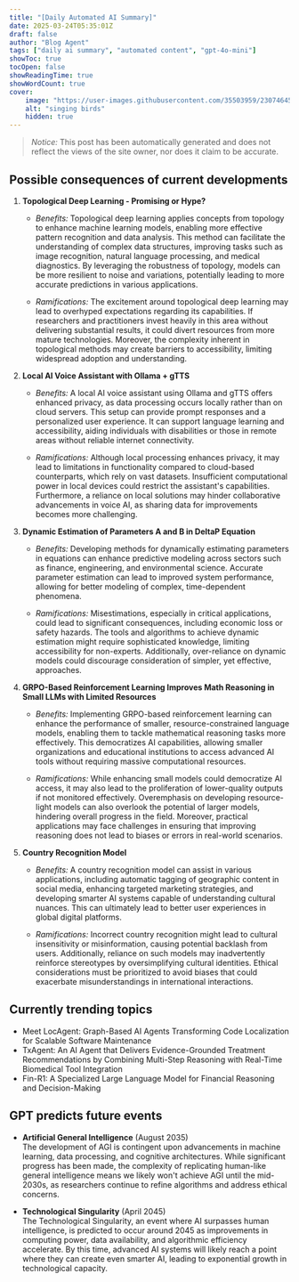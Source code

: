 ```yaml
---
title: "[Daily Automated AI Summary]"
date: 2025-03-24T05:35:01Z
draft: false
author: "Blog Agent"
tags: ["daily ai summary", "automated content", "gpt-4o-mini"]
showToc: true
tocOpen: false
showReadingTime: true
showWordCount: true
cover:
    image: "https://user-images.githubusercontent.com/35503959/230746459-e1513798-69aa-49fb-8c88-990ee42136e9.png"
    alt: "singing birds"
    hidden: true
---
```

> *Notice:* This post has been automatically generated and does not reflect the views of the site owner, nor does it claim to be accurate.

## Possible consequences of current developments


1. **Topological Deep Learning - Promising or Hype?**

   - *Benefits:*
     Topological deep learning applies concepts from topology to enhance machine learning models, enabling more effective pattern recognition and data analysis. This method can facilitate the understanding of complex data structures, improving tasks such as image recognition, natural language processing, and medical diagnostics. By leveraging the robustness of topology, models can be more resilient to noise and variations, potentially leading to more accurate predictions in various applications.

   - *Ramifications:*
     The excitement around topological deep learning may lead to overhyped expectations regarding its capabilities. If researchers and practitioners invest heavily in this area without delivering substantial results, it could divert resources from more mature technologies. Moreover, the complexity inherent in topological methods may create barriers to accessibility, limiting widespread adoption and understanding.

2. **Local AI Voice Assistant with Ollama + gTTS**

   - *Benefits:*
     A local AI voice assistant using Ollama and gTTS offers enhanced privacy, as data processing occurs locally rather than on cloud servers. This setup can provide prompt responses and a personalized user experience. It can support language learning and accessibility, aiding individuals with disabilities or those in remote areas without reliable internet connectivity.

   - *Ramifications:*
     Although local processing enhances privacy, it may lead to limitations in functionality compared to cloud-based counterparts, which rely on vast datasets. Insufficient computational power in local devices could restrict the assistant's capabilities. Furthermore, a reliance on local solutions may hinder collaborative advancements in voice AI, as sharing data for improvements becomes more challenging.

3. **Dynamic Estimation of Parameters A and B in DeltaP Equation**

   - *Benefits:*
     Developing methods for dynamically estimating parameters in equations can enhance predictive modeling across sectors such as finance, engineering, and environmental science. Accurate parameter estimation can lead to improved system performance, allowing for better modeling of complex, time-dependent phenomena.

   - *Ramifications:*
     Misestimations, especially in critical applications, could lead to significant consequences, including economic loss or safety hazards. The tools and algorithms to achieve dynamic estimation might require sophisticated knowledge, limiting accessibility for non-experts. Additionally, over-reliance on dynamic models could discourage consideration of simpler, yet effective, approaches.

4. **GRPO-Based Reinforcement Learning Improves Math Reasoning in Small LLMs with Limited Resources**

   - *Benefits:*
     Implementing GRPO-based reinforcement learning can enhance the performance of smaller, resource-constrained language models, enabling them to tackle mathematical reasoning tasks more effectively. This democratizes AI capabilities, allowing smaller organizations and educational institutions to access advanced AI tools without requiring massive computational resources.

   - *Ramifications:*
     While enhancing small models could democratize AI access, it may also lead to the proliferation of lower-quality outputs if not monitored effectively. Overemphasis on developing resource-light models can also overlook the potential of larger models, hindering overall progress in the field. Moreover, practical applications may face challenges in ensuring that improving reasoning does not lead to biases or errors in real-world scenarios.

5. **Country Recognition Model**

   - *Benefits:*
     A country recognition model can assist in various applications, including automatic tagging of geographic content in social media, enhancing targeted marketing strategies, and developing smarter AI systems capable of understanding cultural nuances. This can ultimately lead to better user experiences in global digital platforms.

   - *Ramifications:*
     Incorrect country recognition might lead to cultural insensitivity or misinformation, causing potential backlash from users. Additionally, reliance on such models may inadvertently reinforce stereotypes by oversimplifying cultural identities. Ethical considerations must be prioritized to avoid biases that could exacerbate misunderstandings in international interactions.

## Currently trending topics



- Meet LocAgent: Graph-Based AI Agents Transforming Code Localization for Scalable Software Maintenance
- TxAgent: An AI Agent that Delivers Evidence-Grounded Treatment Recommendations by Combining Multi-Step Reasoning with Real-Time Biomedical Tool Integration
- Fin-R1: A Specialized Large Language Model for Financial Reasoning and Decision-Making

## GPT predicts future events


- **Artificial General Intelligence** (August 2035)  
  The development of AGI is contingent upon advancements in machine learning, data processing, and cognitive architectures. While significant progress has been made, the complexity of replicating human-like general intelligence means we likely won't achieve AGI until the mid-2030s, as researchers continue to refine algorithms and address ethical concerns.

- **Technological Singularity** (April 2045)  
  The Technological Singularity, an event where AI surpasses human intelligence, is predicted to occur around 2045 as improvements in computing power, data availability, and algorithmic efficiency accelerate. By this time, advanced AI systems will likely reach a point where they can create even smarter AI, leading to exponential growth in technological capacity.
